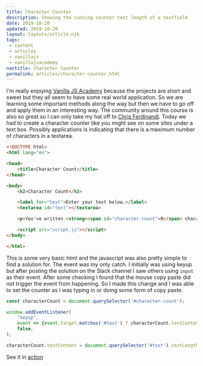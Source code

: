 ```yaml
---
title: Character Counter
description: Showing the running counter text length of a textfield
date: 2019-10-20
updated: 2019-10-20
layout: layouts/article.njk
tags: 
 - content
 - articles
 - vanillajs
 - vanillajsacademy
navtitle: Character Counter
permalink: articles/character-counter.html
---
```

I'm really enjoying [Vanilla JS Academy](https://vanillajsacademy.com) because the projects are short and sweet but they all seem to have some real world application. So we are learning some important methods along the way but then we have to go off and apply them in an interesting way. The community around this course is also so great so I can only take my hat off to [Chris Ferdinandi](https://gomakethings.com/). Today we had to create a character counter like you might see on some sites under a text box. Possibly applications is indicating that there is a maximum number of characters in a textarea. 

```html
<!DOCTYPE html>
<html lang="en">

<head>
    <title>Character Count</title>
</head>

<body>
    <h2>Character Count</h2>

    <label for="text">Enter your text below.</label>
    <textarea id="text"></textarea>

    <p>You've written <strong><span id="character-count">0</span> characters</strong>.</p>

    <script src="script.js"></script>
</body>

</html>
```
This is some very basic html and the javascript was also pretty simple to find a solution for. The event was my only catch. I initially was using keyup but after posting the solution on the Slack channel I saw others using `input` as their event. After some checking I found that the mouse copy paste did not trigger the event from happening. So I made this change and I was able to set the counter as I was typing in or doing some form of copy paste.

```js
const characterCount = document.querySelector('#character-count');

window.addEventListener(
    "keyup",
    event => {event.target.matches('#text') ? characterCount.textContent = event.target.textLength : 0;},
    false,
);

characterCount.textContent = document.querySelector('#text').textLength;  
```

See it in [action](https://bikingbadger.github.io/vanilla-academy/projects/character-count/)